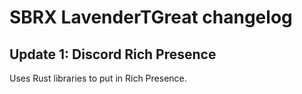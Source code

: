 # SBRX LavenderTGreat changelog

## Update 1: Discord Rich Presence

Uses Rust libraries to put in Rich Presence.

